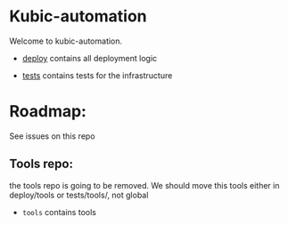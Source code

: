 # Kubic-automation

Welcome to kubic-automation.

- [deploy](deploy/README.md) contains all deployment logic

- [tests](tests/README.md) contains tests for the infrastructure

# Roadmap:

See issues on this repo

## Tools repo:

the tools repo is going to be removed. We should move this tools either in deploy/tools or tests/tools/, not global

- `tools` contains tools 

